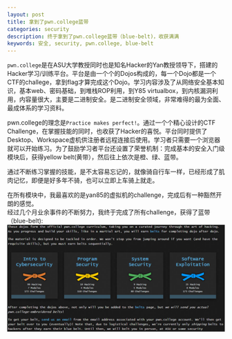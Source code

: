 ```yaml
---
layout: post
title: 拿到了pwn.college蓝带
categories: security
description: 终于拿到了pwn.college蓝带（blue-belt)，收获满满
keywords: 安全, security, pwn.college, blue-belt
---
```

`pwn.college`是在ASU大学教授同时也是知名Hacker的Yan教授领导下，搭建的Hacker学习/训练平台。平台是由一个个的Dojos构成的，每一个Dojo都是一个CTF的challege，拿到flag才算完成这个Dojo。学习内容涉及了从网络安全基本知识，基本web、密码基础，到堆栈ROP利用，到Y85 virtualbox，到内核漏洞利用，内容量很大，主要是二进制安全。是二进制安全领域，非常难得的最为全面、最成体系的学习资料。   

pwn.college的理念是`Practice makes perfect!`。通过一个个精心设计的CTF Challenge，在掌握技能的同时，也收获了Hacker的喜悦。平台同时提供了Desktop、Workspace虚机供注册者远程连接后使用。学习者只需要一个浏览器就可以开始练习。为了鼓励学习者平台还设置了荣誉机制：完成基本的安全入门级模块后，获得yellow belt(黄带），然后往上依次是橙、绿、蓝带。  

通过不断练习掌握的技能，是不太容易忘记的，就像骑自行车一样，已经形成了肌肉记忆，即便是好多年不骑，也可以立即上车骑上就走。  

在所有模块中，我最喜欢的是yan85的虚拟机的challenge，完成后有一种豁然开朗的感觉。  
经过几个月业余事件的不断努力，我终于完成了所有challenge，获得了蓝带（blue-belt):  
![拿到蓝带](/images/pwn.college-bluebelt.png)  



